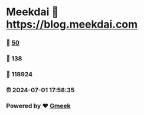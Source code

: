 # Meekdai :link: https://blog.meekdai.com 
### :page_facing_up: [50](https://blog.meekdai.com/tag.html) 
### :speech_balloon: 138 
### :hibiscus: 118924 
### :alarm_clock: 2024-07-01 17:58:35 
### Powered by :heart: [Gmeek](https://github.com/Meekdai/Gmeek)
